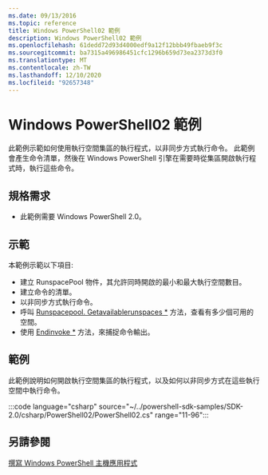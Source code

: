 ```yaml
---
ms.date: 09/13/2016
ms.topic: reference
title: Windows PowerShell02 範例
description: Windows PowerShell02 範例
ms.openlocfilehash: 61dedd72d93d4000edf9a12f12bbb49fbaeb9f3c
ms.sourcegitcommit: ba7315a496986451cfc1296b659d73ea2373d3f0
ms.translationtype: MT
ms.contentlocale: zh-TW
ms.lasthandoff: 12/10/2020
ms.locfileid: "92657348"
---
```

# <a name="windows-powershell02-sample"></a>Windows PowerShell02 範例

此範例示範如何使用執行空間集區的執行程式，以非同步方式執行命令。 此範例會產生命令清單，然後在 Windows PowerShell 引擎在需要時從集區開啟執行程式時，執行這些命令。

## <a name="requirements"></a>規格需求

- 此範例需要 Windows PowerShell 2.0。

## <a name="demonstrates"></a>示範

本範例示範以下項目:

- 建立 RunspacePool 物件，其允許同時開啟的最小和最大執行空間數目。
- 建立命令的清單。
- 以非同步方式執行命令。
- 呼叫 [Runspacepool. Getavailablerunspaces *](/dotnet/api/System.Management.Automation.Runspaces.RunspacePool.GetAvailableRunspaces) 方法，查看有多少個可用的空間。
- 使用 [Endinvoke *](/dotnet/api/System.Management.Automation.PowerShell.EndInvoke) 方法，來捕捉命令輸出。

## <a name="example"></a>範例

此範例說明如何開啟執行空間集區的執行程式，以及如何以非同步方式在這些執行空間中執行命令。

:::code language="csharp" source="~/../powershell-sdk-samples/SDK-2.0/csharp/PowerShell02/PowerShell02.cs" range="11-96":::

## <a name="see-also"></a>另請參閱

[撰寫 Windows PowerShell 主機應用程式](./writing-a-windows-powershell-host-application.md)
